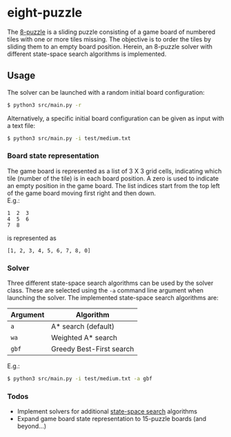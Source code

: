 # eight-puzzle #
The [8-puzzle](https://en.wikipedia.org/wiki/15_puzzle) is a sliding puzzle consisting of a game board of numbered tiles with one or more tiles missing. The objective is to order the tiles by sliding them to an empty board position. Herein, an 8-puzzle solver with different state-space search algorithms is implemented.

## Usage ##
The solver can be launched with a random initial board configuration:  
```sh
$ python3 src/main.py -r
```

Alternatively, a specific initial board configuration can be given as input with a text file:  
```sh
$ python3 src/main.py -i test/medium.txt
```

### Board state representation
The game board is represented as a list of 3 X 3 grid cells, indicating which tile (number of the tile) is in each board position. A zero is used to indicate an empty position in the game board. The list indices start from the top left of the game board moving first right and then down.  
E.g.:
```
1  2  3
4  5  6
7  8  
```
is represented as  
```
[1, 2, 3, 4, 5, 6, 7, 8, 0]
```

### Solver
Three different state-space search algorithms can be used by the solver class. These are selected using the `-a` command line argument when launching the solver. The implemented state-space search algorithms are:

| Argument      | Algorithm                 |
| ------------- | -------------             |
| `a`           | A* search (default)       |
| `wa`          | Weighted A* search        |
| `gbf`         | Greedy Best-First search  |

E.g.:  
```sh
$ python3 src/main.py -i test/medium.txt -a gbf
```

### Todos
- Implement solvers for additional [state-space search](https://en.wikipedia.org/wiki/State_space_search) algorithms
- Expand game board state representation to 15-puzzle boards (and beyond...)
